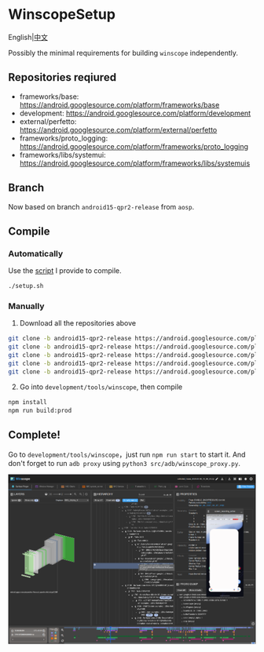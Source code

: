 # WinscopeSetup

English|[中文](README.MD)

Possibly the minimal requirements for building `winscope` independently.

## Repositories reqiured

+ frameworks/base: https://android.googlesource.com/platform/frameworks/base
+ development: https://android.googlesource.com/platform/development
+ external/perfetto: https://android.googlesource.com/platform/external/perfetto
+ frameworks/proto_logging: https://android.googlesource.com/platform/frameworks/proto_logging
+ frameworks/libs/systemui: https://android.googlesource.com/platform/frameworks/libs/systemuis

## Branch

Now based on branch `android15-qpr2-release` from `aosp`.

## Compile

### Automatically

Use the [script](setup.sh) I provide to compile.

```bash
./setup.sh
```

### Manually

1. Download all the repositories above

```bash
git clone -b android15-qpr2-release https://android.googlesource.com/platform/frameworks/base frameworks/base --depth=1
git clone -b android15-qpr2-release https://android.googlesource.com/platform/development development --depth=1
git clone -b android15-qpr2-release https://android.googlesource.com/platform/external/perfetto external/perfetto --depth=1
git clone -b android15-qpr2-release https://android.googlesource.com/platform/frameworks/proto_logging frameworks/proto_logging --depth=1
git clone -b android15-qpr2-release https://android.googlesource.com/platform/frameworks/libs/systemui frameworks/libs/systemui --depth=1
```

2. Go into `development/tools/winscope`, then compile

```bash
npm install
npm run build:prod
```

## Complete!

Go to `development/tools/winscope`，just run `npm run start` to start it. And don't forget to run `adb proxy` using `python3 src/adb/winscope_proxy.py`.

![screenshot](raw/screenshot.png)